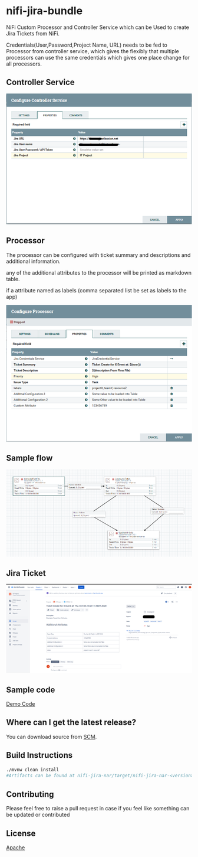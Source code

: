# nifi-jira-bundle

NiFi Custom Processor and Controller Service which can be Used to create Jira Tickets from NiFi.

Credentials(User,Password,Project Name, URL) needs to be fed to Processor from controller service, which gives the flexibly that multiple processors can use the same credentials which gives one place change for all processors.

Controller Service
------------------
![Controller Service](images/control.png)


Processor
---------
The processor can be configured with ticket summary and descriptions and additional information.

any of the additional attributes to the processor will be printed as markdown table.

if a attribute named as labels (comma separated list be set as labels to the app)

![Example Processor](images/processor.png)

Sample flow
----------
![Sample flow](images/sampleflow.png)

Jira Ticket
-----------
![Jira Ticket](images/ticket.png)

Sample code
-----------
[Demo Code](examples/SampleJiraTicketCreation.xml)

Where can I get the latest release?
-----------------------------------
You can download source from [SCM](https://github.com/bkosaraju/nifi-jira-bundle).

## Build Instructions 

```bash
./mvnw clean install
#Artifacts can be found at nifi-jira-nar/target/nifi-jira-nar-<version>.nar  
```

## Contributing
Please feel free to raise a pull request in case if you feel like something can be updated or contributed

## License
[Apache](http://www.apache.org/licenses/LICENSE-2.0.txt)
